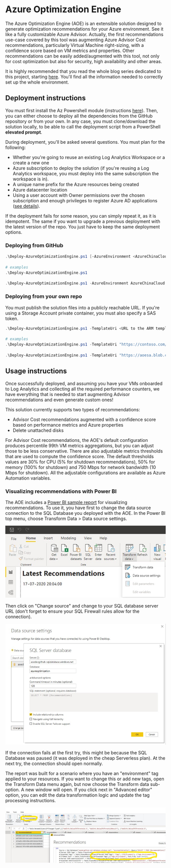 # Azure Optimization Engine

The Azure Optimization Engine (AOE) is an extensible solution designed to generate optimization recommendations for your Azure environment. See it like a fully customizable Azure Advisor. Actually, the first recommendations use-case covered by this tool was augmenting Azure Advisor Cost recommendations, particularly Virtual Machine right-sizing, with a confidence score based on VM metrics and properties. Other recommendations can be easily added/augmented with this tool, not only for cost optimization but also for security, high availability and other areas.

It is highly recommended that you read the whole blog series dedicated to this project, starting [here](https://techcommunity.microsoft.com/t5/core-infrastructure-and-security/augmenting-azure-advisor-cost-recommendations-for-automated/ba-p/1339298). You'll find all the information needed to correctly set up the whole environment.

## Deployment instructions

You must first install the Az Powershell module (instructions [here](https://docs.microsoft.com/en-us/powershell/azure/install-az-ps)). Then, you can either choose to deploy all the dependencies from the GitHub repository or from your own. In any case, you must clone/download the solution locally, to be able to call the deployment script from a PowerShell **elevated prompt**.

During deployment, you'll be asked several questions. You must plan for the following:

* Whether you're going to reuse an existing Log Analytics Workspace or a create a new one
* Azure subscription to deploy the solution (if you're reusing a Log Analytics workspace, you must deploy into the same subscription the workspace is in).
* A unique name prefix for the Azure resources being created
* Azure datacenter location
* Using a user account with Owner permissions over the chosen subscription and enough privileges to register Azure AD applications ([see details](https://docs.microsoft.com/en-us/azure/automation/manage-runas-account#permissions)).

If the deployment fails for some reason, you can simply repeat it, as it is idempotent. The same if you want to upgrade a previous deployment with the latest version of the repo. You just have to keep the same deployment options.

### Deploying from GitHub

```powershell
.\Deploy-AzureOptimizationEngine.ps1 [-AzureEnvironment <AzureChinaCloud|AzureUSGovernment|AzureGermanCloud|AzureCloud>]

# examples
.\Deploy-AzureOptimizationEngine.ps1

.\Deploy-AzureOptimizationEngine.ps1 -AzureEnvironment AzureChinaCloud
```

### Deploying from your own repo

You must publish the solution files into a publicly reachable URL. If you're using a Storage Account private container, you must also specify a SAS token.

```powershell
.\Deploy-AzureOptimizationEngine.ps1 -TemplateUri <URL to the ARM template JSON file (e.g., https://contoso.com/azuredeploy.json)> [-ArtifactsSasToken <Storage Account SAS token>] [-AzureEnvironment <AzureChinaCloud|AzureUSGovernment|AzureGermanCloud|AzureCloud>]

# examples
.\Deploy-AzureOptimizationEngine.ps1 -TemplateUri "https://contoso.com/azuredeploy.json"

.\Deploy-AzureOptimizationEngine.ps1 -TemplateUri "https://aoesa.blob.core.windows.net/files/azuredeploy.json" -ArtifactsSasToken "?sv=2019-10-10&ss=bfqt&srt=o&sp=rwdlacupx&se=2020-06-13T23:27:18Z&st=2020-06-13T15:27:18Z&spr=https&sig=4cvPayBlF67aYvifwu%2BIUw8Ldh5txpFGgXlhzvKF3%2BI%3D"
```

## Usage instructions

Once successfully deployed, and assuming you have your VMs onboarded to Log Analytics and collecting all the required performance counters, we have everything that is needed to start augmenting Advisor recommendations and even generate custom ones!

This solution currently supports two types of recommendations:

* Advisor Cost recommendations augmented with a confidence score based on performance metrics and Azure properties
* Delete unattached disks

For Advisor Cost recommendations, the AOE's default configuration produces percentile 99th VM metrics aggregations, but you can adjust those to be less conservative. There are also adjustable metrics thresholds that are used to compute the confidence score. The default thresholds values are 30% for CPU (5% for shutdown recommendations), 50% for memory (100% for shutdown) and 750 Mbps for network bandwidth (10 Mbps for shutdown). All the adjustable configurations are available as Azure Automation variables.

### Visualizing recommendations with Power BI

The AOE includes a [Power BI sample report](./views/GenericReport.pbix) for visualizing recommendations. To use it, you have first to change the data source connection to the SQL Database you deployed with the AOE. In the Power BI top menu, choose Transform Data > Data source settings.

![Open the Transform Data > Data source settings menu item](./docs/powerbi-transformdatamenu.jpg "Transform Data menu options")

Then click on "Change source" and change to your SQL database server URL (don't forget to ensure your SQL Firewall rules allow for the connection).

![Click on Change source and update SQL Server URL](./docs/powerbi-datasourcesettings.jpg "Update data source settings")

If the connection fails at the first try, this might be because the SQL Database was paused (it was deployed in the cheap Serverless plan). At the next try, the connection should open normally.

The report was built for a scenario where you have an "environment" tag applied to your resources. If you want to change this or add new tags, open the Transform Data menu again, but now choose the Transform data sub-option. A new window will open. If you click next in "Advanced editor" option, you can edit the data transformation logic and update the tag processing instructions.

![Open the Transform Data > Transform data menu item, click on Advanced editor and edit accordingly](./docs/powerbi-transformdata.jpg "Update data transformation logic")
